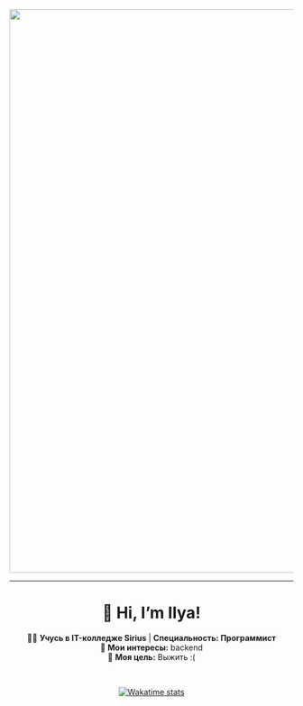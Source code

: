 <div id="header" align="center">
  <img src="https://i.giphy.com/media/v1.Y2lkPTc5MGI3NjExNGhxOThpNnVmb2UybmZ3ZWF0NWU4M2wwdmQ0bzQ0ODNvbWp3ajRkMCZlcD12MV9pbnRlcm5hbF9naWZfYnlfaWQmY3Q9Zw/4knozU8q9AXvpod9qy/giphy.gif" width="1000"/>
</div>

---

<div align="center">

# 👋 Hi, I’m Ilya!  
👨‍💻 **Учусь в IT-колледже Sirius** | **Специальность: Программист**  
🚀 **Мои интересы:** backend  
🎯 **Моя цель:** Выжить :(


<br>

[![Wakatime stats](https://github-readme-stats.vercel.app/api/wakatime?username=pukchik&theme=tokyonight&locale=ru)](https://wakatime.com/@pukchik)

</div>
